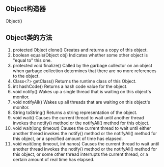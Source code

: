 ## Object构造器
Object() 
## Object类的方法
1) protected Object	clone()
Creates and returns a copy of this object.
2) boolean	equals(Object obj)
Indicates whether some other object is "equal to" this one.
3) protected void	finalize()
Called by the garbage collector on an object when garbage collection determines that there are no more references to the object.
4) Class<?>	getClass()
Returns the runtime class of this Object.
5) int	hashCode()
Returns a hash code value for the object.
6) void	notify()
Wakes up a single thread that is waiting on this object's monitor.
7) void	notifyAll()
Wakes up all threads that are waiting on this object's monitor.
8) String	toString()
Returns a string representation of the object.
9) void	wait()
Causes the current thread to wait until another thread invokes the notify() method or the notifyAll() method for this object.
10) void	wait(long timeout)
Causes the current thread to wait until either another thread invokes the notify() method or the notifyAll() method for this object, or a specified amount of time has elapsed.
11) void	wait(long timeout, int nanos)
Causes the current thread to wait until another thread invokes the notify() method or the notifyAll() method for this object, or some other thread interrupts the current thread, or a certain amount of real time has elapsed.
